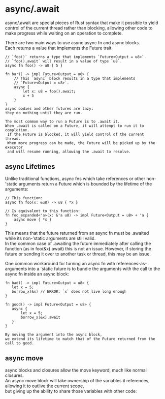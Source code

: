 # async/.await
async/.await are special pieces of Rust syntax that make it possible to yield control of the current thread rather than blocking, allowing other code to make progress while waiting on an operation to complete.

There are two main ways to use async:async fn and async blocks.     
Each returns a value that implements the Future trait      
```
// `foo()` returns a type that implements `Future<Output = u8>`.
// `foo().await` will result in a value of type `u8`.
async fn foo() -> u8 { 5 }

fn bar() -> impl Future<Output = u8> {
    // This `async` block results in a type that implements
    // `Future<Output = u8>`.
    async {
        let x: u8 = foo().await;
        x + 5
    }
}
async bodies and other futures are lazy: 
they do nothing until they are run. 

The most common way to run a Future is to .await it. 
When .await is called on a Future, it will attempt to run it to completion. 
 If the Future is blocked, it will yield control of the current thread. 
 When more progress can be made, the Future will be picked up by the executor 
 and will resume running, allowing the .await to resolve.
```

## async Lifetimes
Unlike traditional functions, async fns which take references or other non-'static arguments return a Future which is bounded by the lifetime of the arguments:   
```
// This function:
async fn foo(x: &u8) -> u8 { *x }

// Is equivalent to this function:
fn foo_expanded<'a>(x: &'a u8) -> impl Future<Output = u8> + 'a {
    async move { *x }
}
```
This means that the future returned from an async fn must be .awaited while its non-'static arguments are still valid.    
 In the common case of .awaiting the future immediately after calling the function (as in foo(&x).await) this is not an issue. However, if storing the future or sending it over to another task or thread, this may be an issue.

 One common workaround for turning an async fn with references-as-arguments into a 'static future is to bundle the arguments with the call to the async fn inside an async block:   
 ```
fn bad() -> impl Future<Output = u8> {
    let x = 5;
    borrow_x(&x) // ERROR: `x` does not live long enough
}

fn good() -> impl Future<Output = u8> {
    async {
        let x = 5;
        borrow_x(&x).await
    }
}

By moving the argument into the async block, 
we extend its lifetime to match that of the Future returned from the call to good.
 ```

## async move
async blocks and closures allow the move keyword, much like normal closures.    
An async move block will take ownership of the variables it references, allowing it to outlive the current scope,   
but giving up the ability to share those variables with other code: